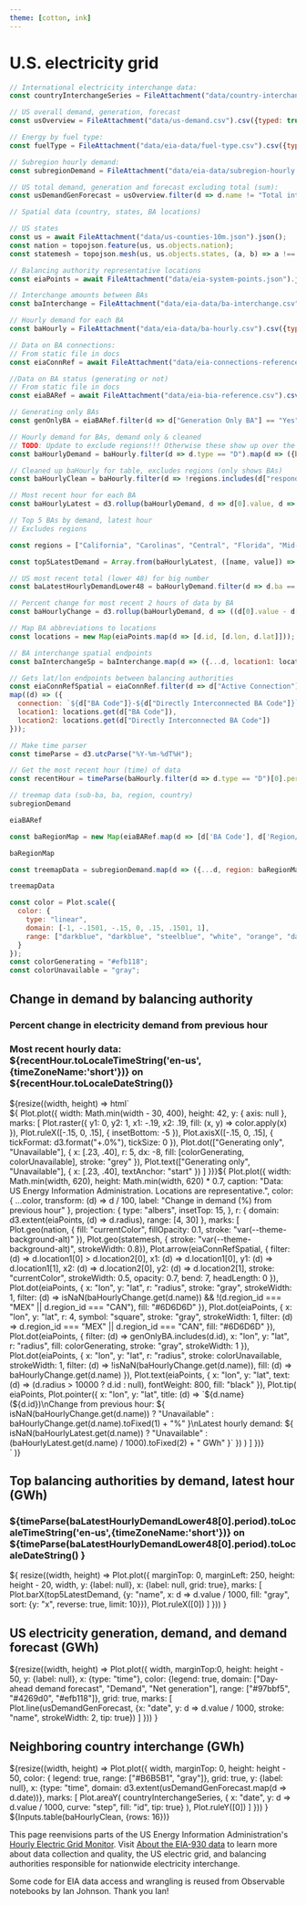 ```yaml
---
theme: [cotton, ink]
---
```


# U.S. electricity grid

```js
// International electricity interchange data:
const countryInterchangeSeries = FileAttachment("data/country-interchange.csv").csv({typed: true});

// US overall demand, generation, forecast
const usOverview = FileAttachment("data/us-demand.csv").csv({typed: true});

// Energy by fuel type:
const fuelType = FileAttachment("data/eia-data/fuel-type.csv").csv({typed: true});

// Subregion hourly demand:
const subregionDemand = FileAttachment("data/eia-data/subregion-hourly.csv").csv({typed: true});
```

```js
// US total demand, generation and forecast excluding total (sum):
const usDemandGenForecast = usOverview.filter(d => d.name != "Total interchange");
```

```js
// Spatial data (country, states, BA locations)

// US states
const us = await FileAttachment("data/us-counties-10m.json").json();
const nation = topojson.feature(us, us.objects.nation);
const statemesh = topojson.mesh(us, us.objects.states, (a, b) => a !== b);

// Balancing authority representative locations
const eiaPoints = await FileAttachment("data/eia-system-points.json").json().then(d => d[0].data);
```

```js
// Interchange amounts between BAs
const baInterchange = FileAttachment("data/eia-data/ba-interchange.csv").csv({typed: true});

// Hourly demand for each BA
const baHourly = FileAttachment("data/eia-data/ba-hourly.csv").csv({typed: true});

// Data on BA connections:
// From static file in docs
const eiaConnRef = await FileAttachment("data/eia-connections-reference.csv").csv({typed: true});

//Data on BA status (generating or not)
// From static file in docs
const eiaBARef = await FileAttachment("data/eia-bia-reference.csv").csv({typed: true});
```

```js
// Generating only BAs
const genOnlyBA = eiaBARef.filter(d => d["Generation Only BA"] == "Yes").map(d => d["BA Code"]);
```

<!-- TODO update to exclude regions -->

```js
// Hourly demand for BAs, demand only & cleaned
// TODO: Update to exclude regions!!! Otherwise these show up over the BAs
const baHourlyDemand = baHourly.filter(d => d.type == "D").map(d => ({ba: d["respondent-name"], baAbb: d["respondent"], period: d.period, 'type-name': d["type-name"], value: d.value})); // Only use demand ("D");
```

```js
// Cleaned up baHourly for table, excludes regions (only shows BAs)
const baHourlyClean = baHourly.filter(d => !regions.includes(d["respondent-name"])).map(d => ({Date: timeParse(d.period).toLocaleString('en-us',{timeZoneName:'short'}), 'Balancing authority': d["respondent-name"], Abbreviation: d.respondent, Type: d['type-name'], 'Value (GWh)': d.value / 1000}))
```

```js
// Most recent hour for each BA
const baHourlyLatest = d3.rollup(baHourlyDemand, d => d[0].value, d => d["ba"]);
```

```js
// Top 5 BAs by demand, latest hour
// Excludes regions

const regions = ["California", "Carolinas", "Central", "Florida", "Mid-Atlantic", "Midwest", "New England", "New York", "Northwest", "Southeast", "Southwest", "Tennessee", "Texas", "United States Lower 48"];

const top5LatestDemand = Array.from(baHourlyLatest, ([name, value]) => ({ name, value })).filter(d => !regions.includes(d.name)).sort(((a, b) => b.value - a.value)).slice(0, 5);
```

```js
// US most recent total (lower 48) for big number
const baLatestHourlyDemandLower48 = baHourlyDemand.filter(d => d.ba == "United States Lower 48");
```

```js
// Percent change for most recent 2 hours of data by BA
const baHourlyChange = d3.rollup(baHourlyDemand, d => ((d[0].value - d[1].value) / d[1].value) * 100, d => d["ba"] );
```

```js
// Map BA abbreviations to locations
const locations = new Map(eiaPoints.map(d => [d.id, [d.lon, d.lat]]));

// BA interchange spatial endpoints
const baInterchangeSp = baInterchange.map(d => ({...d, location1: locations.get(d["fromba"]), location2: locations.get(d["toba"])}));
```

```js
// Gets lat/lon endpoints between balancing authorities
const eiaConnRefSpatial = eiaConnRef.filter(d => d["Active Connection"] == "Yes").
map((d) => ({
  connection: `${d["BA Code"]}-${d["Directly Interconnected BA Code"]}`,
  location1: locations.get(d["BA Code"]),
  location2: locations.get(d["Directly Interconnected BA Code"])
}));
```

```js
// Make time parser
const timeParse = d3.utcParse("%Y-%m-%dT%H");
```

```js
// Get the most recent hour (time) of data
const recentHour = timeParse(baHourly.filter(d => d.type == "D")[0].period);
```

```js
// treemap data (sub-ba, ba, region, country)
subregionDemand
```

```js
eiaBARef
```

```js
const baRegionMap = new Map(eiaBARef.map(d => [d['BA Code'], d['Region/Country Name']]));
```

```js
baRegionMap
```

```js
const treemapData = subregionDemand.map(d => ({...d, region: baRegionMap.get(d.parent), valueGwh: d.value / 1000})).filter(d => d.subba == "PGAE")
```

```js
treemapData
```


```js
const color = Plot.scale({
  color: {
    type: "linear",
    domain: [-1, -.1501, -.15, 0, .15, .1501, 1],
    range: ["darkblue", "darkblue", "steelblue", "white", "orange", "darkorange", "darkorange"]
  }
});
const colorGenerating = "#efb118";
const colorUnavailable = "gray";
```

<div class="grid grid-cols-4" style="grid-auto-rows: 180px;">
  <div class="card grid-colspan-2 grid-rowspan-3">
    <h2>Change in demand by balancing authority</h2>
    <h3>Percent change in electricity demand from previous hour</h3>
    <h3>Most recent hourly data: ${recentHour.toLocaleTimeString('en-us',{timeZoneName:'short'})} on ${recentHour.toLocaleDateString()}</h3>
  ${resize((width, height) => html`<div>${
Plot.plot({
  width: Math.min(width - 30, 400),
  height: 42,
  y: { axis: null },
  marks: [
    Plot.raster({
      y1: 0,
      y2: 1,
      x1: -.19,
      x2: .19,
      fill: (x, y) => color.apply(x)
    }),
    Plot.ruleX([-.15, 0, .15], { insetBottom: -5 }),
    Plot.axisX([-.15, 0, .15], { tickFormat: d3.format("+.0%"), tickSize: 0 }),
    Plot.dot(["Generating only", "Unavailable"], {
      x: [.23, .40],
      r: 5,
      dx: -8,
      fill: [colorGenerating, colorUnavailable],
      stroke: "grey"
    }),
    Plot.text(["Generating only", "Unavailable"], {
      x: [.23, .40],
      textAnchor: "start"
    })
  ]
})}${
Plot.plot({
    width: Math.min(width, 620),
    height: Math.min(width, 620) * 0.7,
    caption:
      "Data: US Energy Information Administration. Locations are representative.",
    color: {
      ...color,
      transform: (d) => d / 100,
      label: "Change in demand (%) from previous hour"
    },
    projection: {
      type: "albers",
      insetTop: 15,
    },
    r: {
      domain: d3.extent(eiaPoints, (d) => d.radius),
      range: [4, 30]
    },
    marks: [
      Plot.geo(nation, { fill: "currentColor", fillOpacity: 0.1,  stroke: "var(--theme-background-alt)" }),
      Plot.geo(statemesh, { stroke: "var(--theme-background-alt)", strokeWidth: 0.8}),
      Plot.arrow(eiaConnRefSpatial, {
        filter: (d) => d.location1[0] > d.location2[0],
        x1: (d) => d.location1[0],
        y1: (d) => d.location1[1],
        x2: (d) => d.location2[0],
        y2: (d) => d.location2[1],
        stroke: "currentColor",
        strokeWidth: 0.5,
        opacity: 0.7,
        bend: 7,
        headLength: 0
      }),
      Plot.dot(eiaPoints, {
        x: "lon",
        y: "lat",
        r: "radius",
        stroke: "gray",
        strokeWidth: 1,
        filter: (d) => isNaN(baHourlyChange.get(d.name)) && !(d.region_id === "MEX" || d.region_id === "CAN"),
        fill: "#6D6D6D"
      }),
      Plot.dot(eiaPoints, {
        x: "lon",
        y: "lat",
        r: 4,
        symbol: "square",
        stroke: "gray",
        strokeWidth: 1,
        filter: (d) => d.region_id === "MEX" || d.region_id === "CAN",
        fill: "#6D6D6D"
      }),
      Plot.dot(eiaPoints, {
        filter: (d) => genOnlyBA.includes(d.id),
        x: "lon",
        y: "lat",
        r: "radius",
        fill: colorGenerating,
        stroke: "gray",
        strokeWidth: 1
      }),
      Plot.dot(eiaPoints, {
        x: "lon",
        y: "lat",
        r: "radius",
        stroke: colorUnavailable,
        strokeWidth: 1,
        filter: (d) => !isNaN(baHourlyChange.get(d.name)),
        fill: (d) => baHourlyChange.get(d.name)
      }),
      Plot.text(eiaPoints, {
        x: "lon",
        y: "lat",
        text: (d) => (d.radius > 10000 ? d.id : null),
        fontWeight: 800,
        fill: "black"
      }),
      Plot.tip(
        eiaPoints,
        Plot.pointer({
          x: "lon",
          y: "lat",
          title: (d) =>
            `${d.name} (${d.id})\nChange from previous hour: ${
              isNaN(baHourlyChange.get(d.name))
                ? "Unavailable"
                : baHourlyChange.get(d.name).toFixed(1) + "%"
            }\nLatest hourly demand: ${
              isNaN(baHourlyLatest.get(d.name))
                ? "Unavailable"
                : (baHourlyLatest.get(d.name) / 1000).toFixed(2) + " GWh"
            }`
        })
      )
    ]
  })}</div>`
)}</div>
  <div class="card grid-colspan-2 grid-rowspan-1">
  <h2>Top balancing authorities by demand, latest hour (GWh)</h2>
  <h3>${timeParse(baLatestHourlyDemandLower48[0].period).toLocaleTimeString('en-us',{timeZoneName:'short'})} on ${timeParse(baLatestHourlyDemandLower48[0].period).toLocaleDateString() }</h3>
  ${
        resize((width, height) => Plot.plot({
            marginTop: 0,
            marginLeft: 250,
            height: height - 20,
            width,
            y: {label: null},
            x: {label: null, grid: true},
            marks: [
                Plot.barX(top5LatestDemand, {y: "name", x: d => d.value / 1000, fill: "gray", sort: {y: "x", reverse: true, limit: 10}}),
                Plot.ruleX([0])
            ]
        }))
    }
    </div>
  <div class="card grid-colspan-2 grid-rowspan-1">
<h2>US electricity generation, demand, and demand forecast (GWh)</h2>
   ${resize((width, height) => Plot.plot({
    width, 
    marginTop:0,
    height: height - 50,
    y: {label: null},
    x: {type: "time"},
    color: {legend: true, domain: ["Day-ahead demand forecast", "Demand", "Net generation"],
    range: ["#97bbf5", "#4269d0", "#efb118"]},
    grid: true,
    marks: [
        Plot.line(usDemandGenForecast, {x: "date", y: d => d.value / 1000, stroke: "name", strokeWidth: 2, tip: true})
        ]
}))
   }
  </div>
  <div class="card grid-colspan-2 grid-rowspan-1">
  <h2>Neighboring country interchange (GWh)</h2>
   ${resize((width, height) => Plot.plot({
    width,
    marginTop: 0,
    height: height - 50,
    color: { legend: true, range: ["#B6B5B1", "gray"]},
    grid: true,
    y: {label: null},
    x: {type: "time", domain: d3.extent(usDemandGenForecast.map(d => d.date))},
    marks: [
        Plot.areaY(
            countryInterchangeSeries,
            { x: "date", y: d => d.value / 1000, curve: "step", fill: "id", tip: true}
        ),
        Plot.ruleY([0])
    ]
}))
   }
</div>
</div>

<div class="card" style="padding: 0">
 ${Inputs.table(baHourlyClean, {rows: 16})}
</div>

<!-- Unused US total bign number
      <div class="card grid-colspan-1 grid-rowspan-1">
    <h2>Total US electricity demand</h2>
    <h3>${timeParse(baLatestHourlyDemandLower48[0].period).toLocaleTimeString('en-us',{timeZoneName:'short'})} on ${timeParse(baLatestHourlyDemandLower48[0].period).toLocaleDateString() }</h3>
    <span class="big">${d3.format(",")(baLatestHourlyDemandLower48[0].value)} MWh</span>
  </div>
<div class="card grid-colspan-1 grid-rowspan-1">
    <h2>Placeholder</h2>
  </div>
-->

This page reenvisions parts of the US Energy Information Administration's [Hourly Electric Grid Monitor](<(https://www.eia.gov/electricity/gridmonitor/dashboard/electric_overview/US48/US48)>). Visit [About the EIA-930 data](https://www.eia.gov/electricity/gridmonitor/about) to learn more about data collection and quality, the US electric grid, and balancing authorities responsible for nationwide electricity interchange.

Some code for EIA data access and wrangling is reused from Observable notebooks by Ian Johnson. Thank you Ian!
